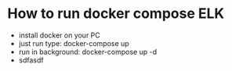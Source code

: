 # How to run docker compose ELK

- install docker on your PC
- just run type: docker-compose up
- run in background: docker-compose up -d
- sdfasdf